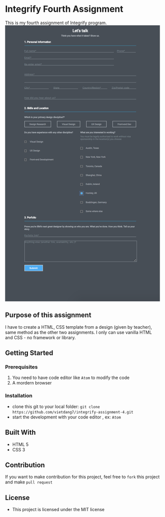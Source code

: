 # Integrify Fourth Assignment

This is my fourth assignment of Integrify program.
![Final Result](https://github.com/vietdang7/integrify-assignment-4/blob/master/img/webform.png)


## Purpose of this assignment
I have to create a HTML, CSS template from a design (given by teacher), same method as the other two assignments. I only can use vanilla HTML and CSS - no framework or library.

## Getting Started
### Prerequisites
1. You need to have code editor like `Atom` to modify the code 
2. A mordern browser

### Installation
* clone this git to your local folder: `git clone https://github.com/vietdang7/integrify-assignment-4.git`
* start the development with your code editor , ex: `Atom`

## Built With
- HTML 5
- CSS 3


## Contribution
If you want to make contribution for this project, feel free to `fork` this project and make `pull request`

## License
- This project is licensed under the MIT license
